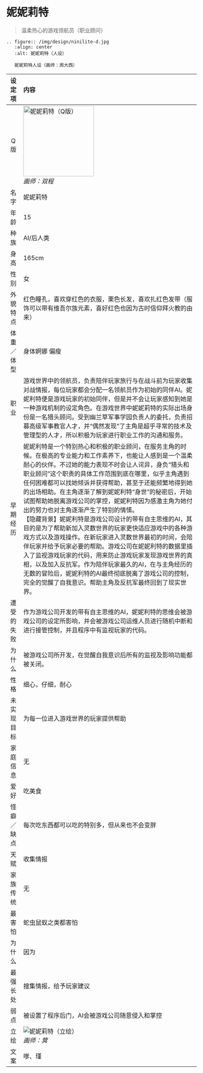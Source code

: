 # 妮妮莉特
> 温柔热心的游戏领航员（职业顾问）

```{eval-rst}
.. figure:: /img/design/ninilite-d.jpg
   :align: center
   :alt: 妮妮莉特（人设）

   妮妮莉特人设（画师：周大西）
```

|设定项|内容|
|:-:|:-|
|Q版|<img src="/img/Q/Q-ninilite.png" alt="妮妮莉特（Q版）" height="187px"><br>*画师：双程*|
|名字|妮妮莉特|
|年龄|15|
|种族|AI/后人类|
|身高|165cm|
|性别|女|
|外貌特点|红色瞳孔，喜欢穿红色的衣服，栗色长发，喜欢扎红色发带（服饰可以带有维吾尔族元素，喜好红色也因为古时信仰拜火教的由来）|
|体重／体型|身体婀娜 偏瘦|
|职业| 游戏世界中的领航员，负责陪伴玩家旅行与在战斗前为玩家收集对战情报，每位玩家都会分配一名领航员作为初始的同伴AI。妮妮利特便是游戏玩家的初始同伴，但是并不会让玩家感知到她是一种游戏机制的设定角色。在游戏世界中妮妮莉特的实际出场身份是一名猎头顾问。受到幽兰草军事学园负责人的委托，负责招募高级军事教官人才，并“偶然发现”了主角是超乎寻常的技术及管理型的人才，所以积极为玩家进行职业工作的沟通和服务。|
|早期经历|妮妮利特是一个特别热心和积极的职业顾问，在服务主角的时候。在极高的专业能力和工作素养下，也能让人感到是一个温柔耐心的伙伴。不过她的能力表现不时会让人诧异，身负“猎头和职业顾问”这个职责的具体工作范围到底在哪里，似乎主角遇到任何困难都可以找她倾诉并获得帮助，甚至于还能频繁地得到她的出场相助。在主角逐渐了解到妮妮利特“身世”的秘密后，开始试图帮助她脱离游戏公司的掌控，妮妮利特因为感激主角为她付出的努力也对主角逐渐产生了特别的情愫。<br>【隐藏背景】妮妮利特是游戏公司设计的带有自主思维的AI，其目的是为了帮助新加入灵数世界的玩家更快适应游戏中的各种游戏方式以及游戏操作。在新玩家进入灵数世界最初的时间，会陪伴玩家并给予玩家必要的帮助。游戏公司在妮妮利特的数据里插入了监视游戏玩家的代码，用来防止游戏玩家发现游戏世界的真相，以及加入反抗军。作为陪伴玩家最久的AI，在与主角经历的无数的冒险后，妮妮利特的AI最终彻底脱离了游戏公司的控制，完全的觉醒了自我意识。帮助主角及反抗军最终回到了现实世界。|
|遭受的失败| 作为游戏公司开发的带有自主思维的AI，妮妮利特的思维会被游戏公司的设定所影响，并会被游戏公司运维人员进行随机中断和进行接管控制，并且程序中有监视玩家的代码。|
|为什么|被游戏公司所开发，在觉醒自我意识后所有的监视及影响功能都被关闭。|
|性格|细心，仔细，耐心|
|未实现目标|为每一位进入游戏世界的玩家提供帮助|
|家庭信息|无|
|爱好|吃美食|
|怪癖／缺点|每次吃东西都可以吃的特别多，但从来也不会变胖|
|天赋|收集情报|
|家族传统|无|
|最害怕|蛇虫鼠蚁之类都害怕|
|为什么|因为|
|最强长处|搜集情报，给予玩家建议|
|弱点|被设置了程序后门，AI会被游戏公司随意侵入和掌控|
|立绘|![妮妮莉特（立绘）](/img/figure/ninilite.png)<br>*画师：蓂*|
|文案|嗲、瑾|
